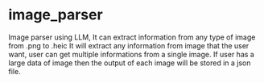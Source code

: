 # image_parser
Image parser using LLM, It can extract information from any type of image from .png to .heic
It will extract any information from image that the user want, user can get multiple informations from a single image.
If user has a large data of image then the output of each image will be stored in a json file.

